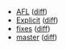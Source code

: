   * [AFL](https://fennecdjay.github.io/gwion-coverage-report/AFL) ([diff](https://fennecdjay.github.io/gwion-coverage-report/AFL/diff.html))
  * [Explicit](https://fennecdjay.github.io/gwion-coverage-report/Explicit) ([diff](https://fennecdjay.github.io/gwion-coverage-report/Explicit/diff.html))
  * [fixes](https://fennecdjay.github.io/gwion-coverage-report/fixes) ([diff](https://fennecdjay.github.io/gwion-coverage-report/fixes/diff.html))
  * [master](https://fennecdjay.github.io/gwion-coverage-report/master) ([diff](https://fennecdjay.github.io/gwion-coverage-report/master/diff.html))
